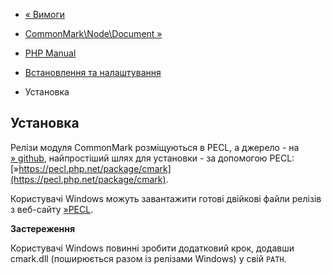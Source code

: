 - [« Вимоги](cmark.requirements.md)
- [CommonMark\Node\Document »](class.commonmark-node-document.md)

- [PHP Manual](index.md)
- [Встановлення та налаштування](cmark.setup.md)
- Установка

## Установка

Релізи модуля CommonMark розміщуються в PECL, а джерело - на
[» github](https://github.com/krakjoe/cmark), найпростіший шлях для
установки - за допомогою PECL:
[»https://pecl.php.net/package/cmark](https://pecl.php.net/package/cmark).

Користувачі Windows можуть завантажити готові двійкові файли релізів з
веб-сайту
[»PECL](https://windows.php.net/downloads/pecl/releases/cmark).

**Застереження**

Користувачі Windows повинні зробити додатковий крок, додавши
cmark.dll (поширюється разом із релізами Windows) у свій `PATH`.
